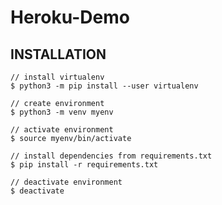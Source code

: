 # Heroku-Demo


## INSTALLATION

    // install virtualenv
    $ python3 -m pip install --user virtualenv

    // create environment
    $ python3 -m venv myenv

    // activate environment
    $ source myenv/bin/activate

    // install dependencies from requirements.txt
    $ pip install -r requirements.txt

    // deactivate environment
    $ deactivate